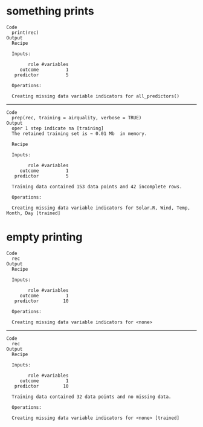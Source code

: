 # something prints

    Code
      print(rec)
    Output
      Recipe
      
      Inputs:
      
            role #variables
         outcome          1
       predictor          5
      
      Operations:
      
      Creating missing data variable indicators for all_predictors()

---

    Code
      prep(rec, training = airquality, verbose = TRUE)
    Output
      oper 1 step indicate na [training] 
      The retained training set is ~ 0.01 Mb  in memory.
      
      Recipe
      
      Inputs:
      
            role #variables
         outcome          1
       predictor          5
      
      Training data contained 153 data points and 42 incomplete rows. 
      
      Operations:
      
      Creating missing data variable indicators for Solar.R, Wind, Temp, Month, Day [trained]

# empty printing

    Code
      rec
    Output
      Recipe
      
      Inputs:
      
            role #variables
         outcome          1
       predictor         10
      
      Operations:
      
      Creating missing data variable indicators for <none>

---

    Code
      rec
    Output
      Recipe
      
      Inputs:
      
            role #variables
         outcome          1
       predictor         10
      
      Training data contained 32 data points and no missing data.
      
      Operations:
      
      Creating missing data variable indicators for <none> [trained]

